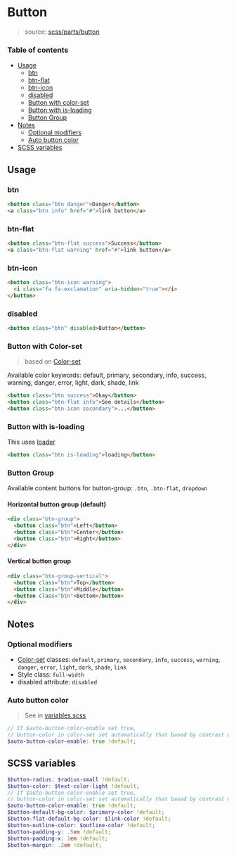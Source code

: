 # Button

> source: [scss/parts/button](../../src/scss/parts/_button.scss)

### Table of contents

- [Usage](#usage)
  - [btn](#btn)
  - [btn-flat](#btn-flat)
  - [btn-icon](#btn-icon)
  - [disabled](#disabled)
  - [Button with color-set](#button-with-color-set)
  - [Button with is-loading](#button-with-is-loading)
  - [Button Group](#button-group)
- [Notes](#notes)
  - [Optional modifiers](#optional-modifiers)
  - [Auto button color](#auto-button-color)
- [SCSS variables](#scss-variables)

## Usage

### btn

``` html
<button class="btn danger">Danger</button>
<a class="btn info" href="#">link button</a>
```

### btn-flat

``` html
<button class="btn-flat success">Success</button>
<a class="btn-flat warning" href="#">link button</a>
```

### btn-icon

``` html
<button class="btn-icon warning">
  <i class="fa fa-exclamation" aria-hidden="true"></i>
</button>
```

### disabled

``` html
<button class="btn" disabled>Button</button>
```

### Button with Color-set

> based on [Color-set](color-set.md)

Available color keywords: default, primary, secondary, info, success, warning, danger, error, light, dark, shade, link

``` html
<button class="btn success">Okay</button>
<button class="btn-flat info">See details</button>
<button class="btn-icon secondary">...</button>
```

### Button with is-loading

This uses [loader](loader.md)

``` html
<button class="btn is-loading">loading</button>
```

### Button Group

Available content buttons for button-group: `.btn`, `.btn-flat`, `dropdown`

#### Horizontal button group (default)

``` html
<div class="btn-group">
  <button class="btn">Left</button>
  <button class="btn">Center</button>
  <button class="btn">Right</button>
</div>
```

#### Vertical button group

``` html
<div class="btn-group-vertical">
  <button class="btn">Top</button>
  <button class="btn">Middle</button>
  <button class="btn">Bottom</button>
</div>
```

## Notes

### Optional modifiers

- [Color-set](color-set.md) classes: `default`, `primary`, `secondary`, `info`, `success`, `warning`, `danger`, `error`, `light`, `dark`, `shade`, `link`
- Style class: `full-width`
- disabled attribute: `disabled`

### Auto button color

> See in [variables.scss](../../src/scss/_variables.scss)

``` scss
// If $auto-button-color-enable set true,
// button-color in color-set set automatically that based by contrast of background-color.
$auto-button-color-enable: true !default;
```

## SCSS variables

``` scss
$button-radius: $radius-small !default;
$button-color: $text-color-light !default;
// If $auto-button-color-enable set true,
// button-color in color-set set automatically that based by contrast of background-color.
$auto-button-color-enable: true !default;
$button-default-bg-color: $primary-color !default;
$button-flat-default-bg-color: $link-color !default;
$button-outline-color: $outline-color !default;
$button-padding-y: .5em !default;
$button-padding-x: 1em !default;
$button-margin: .2em !default;
```
